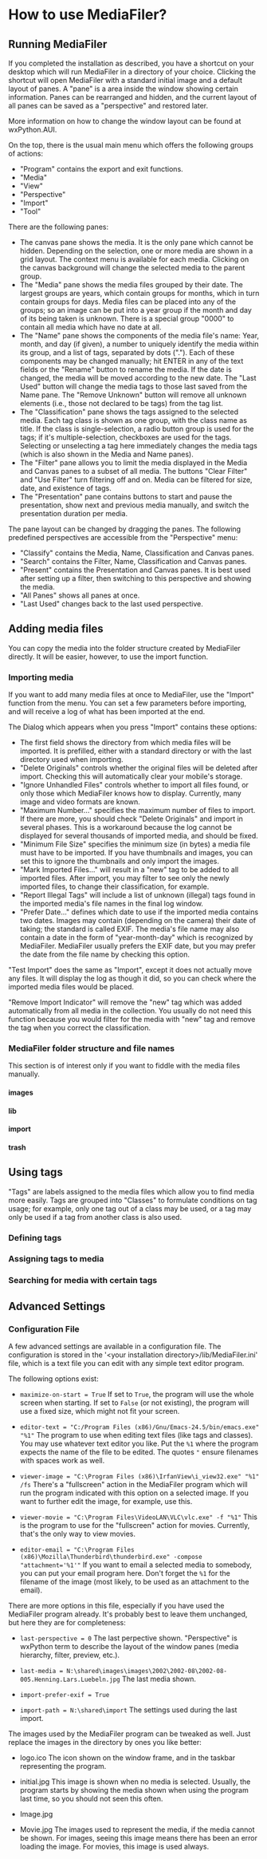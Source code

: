 # How to use MediaFiler?

## Running MediaFiler

If you completed the installation as described, you have a shortcut on your desktop which will run MediaFiler in a directory of your choice. Clicking the shortcut will open MediaFiler with a standard initial image and a default layout of panes. A "pane" is a area inside the window showing certain information. Panes can be rearranged and hidden, and the current layout of all panes can be saved as a "perspective" and restored later. 

More information on how to change the window layout can be found at wxPython.AUI. 

On the top, there is the usual main menu which offers the following groups of actions: 
* "Program" contains the export and exit functions.
* "Media" 
* "View"
* "Perspective"
* "Import"
* "Tool"

There are the following panes: 
* The canvas pane shows the media. It is the only pane which cannot be hidden. Depending on the selection, one or more media are shown in a grid layout. The context menu is available for each media. Clicking on the canvas background will change the selected media to the parent group. 
* The "Media" pane shows the media files grouped by their date. The largest groups are years, which contain groups for months, which in turn contain groups for days. Media files can be placed into any of the groups; so an image can be put into a year group if the month and day of its being taken is unknown. There is a special group "0000" to contain all media which have no date at all. 
* The "Name" pane shows the components of the media file's name: Year, month, and day (if given), a number to uniquely identify the media within its group, and a list of tags, separated by dots ("."). Each of these components may be changed manually; hit ENTER in any of the text fields or the "Rename" button to rename the media. If the date is changed, the media will be moved according to the new date. The "Last Used" button will change the media tags to those last saved from the Name pane. The "Remove Unknown" button will remove all unknown elements (i.e., those not declared to be tags) from the tag list. 
* The "Classification" pane shows the tags assigned to the selected media. Each tag class is shown as one group, with the class name as title. If the class is single-selection, a radio button group is used for the tags; if it's multiple-selection, checkboxes are used for the tags. Selecting or unselecting a tag here immediately changes the media tags (which is also shown in the Media and Name panes). 
* The "Filter" pane allows you to limit the media displayed in the Media and Canvas panes to a subset of all media. The buttons "Clear Filter" and "Use Filter" turn filtering off and on. Media can be filtered for size, date, and existence of tags. 
* The "Presentation" pane contains buttons to start and pause the presentation, show next and previous media manually, and switch the presentation duration per media. 

The pane layout can be changed by dragging the panes. The following predefined perspectives are accessible from the "Perspective" menu: 
* "Classify" contains the Media, Name, Classification and Canvas panes. 
* "Search" contains the Filter, Name, Classification and Canvas panes.
* "Present" contains the Presentation and Canvas panes. It is best used after setting up a filter, then switching to this perspective and showing the media. 
* "All Panes" shows all panes at once.
* "Last Used" changes back to the last used perspective.  

## Adding media files

You can copy the media into the folder structure created by MediaFiler directly. It will be easier, however, to use the import function. 

### Importing media

If you want to add many media files at once to MediaFiler, use the "Import" function from the menu. You can set a few parameters before importing, and will receive a log of what has been imported at the end. 

The Dialog which appears when you press "Import" contains these options: 
* The first field shows the directory from which media files will be imported. It is prefilled, either with a standard directory or with the last directory used when importing. 
* "Delete Originals" controls whether the original files will be deleted after import. Checking this will automatically clear your mobile's storage.
* "Ignore Unhandled Files" controls whether to import all files found, or only those which MediaFiler knows how to display. Currently, many image and video formats are known. 
* "Maximum Number..." specifies the maximum number of files to import. If there are more, you should check "Delete Originals" and import in several phases. This is a workaround because the log cannot be displayed for several thousands of imported media, and should be fixed. 
* "Minimum File Size" specifies the minimum size (in bytes) a media file must have to be imported. If you have thumbnails and images, you can set this to ignore the thumbnails and only import the images. 
* "Mark Imported Files..." will result in a "new" tag to be added to all imported files. After import, you may filter to see only the newly imported files, to change their classification, for example. 
* "Report Illegal Tags" will include a list of unknown (illegal) tags found in the imported media's file names in the final log window. 
* "Prefer Date..." defines which date to use if the imported media contains two dates. Images may contain (depending on the camera) their date of taking; the standard is called EXIF. The media's file name may also contain a date in the form of "year-month-day" which is recognized by MediaFiler. MediaFiler usually prefers the EXIF date, but you may prefer the date from the file name by checking this option. 

"Test Import" does the same as "Import", except it does not actually move any files. It will display the log as though it did, so you can check where the imported media files would be placed. 

"Remove Import Indicator" will remove the "new" tag which was added automatically from all media in the collection. You usually do not need this function because you would filter for the media with "new" tag and remove the tag when you correct the classification. 

### MediaFiler folder structure and file names

This section is of interest only if you want to fiddle with the media files manually. 

#### images

#### lib

#### import

#### trash

## Using tags

"Tags" are labels assigned to the media files which allow you to find media more easily. Tags are grouped into "Classes" to formulate conditions on tag usage; for example, only one tag out of a class may be used, or a tag may only be used if a tag from another class is also used. 

### Defining tags

### Assigning tags to media

### Searching for media with certain tags
 

## Advanced Settings

### Configuration File

A few advanced settings are available in a configuration file. The configuration is stored in the '&lt;your installation directory&gt;/lib/MediaFiler.ini' file, which is a text file you can edit with any simple text editor program. 

The following options exist: 

- `maximize-on-start = True`
If set to `True`, the program will use the whole screen when starting. If set to `False` (or not existing), the program will use a fixed size, which might not fit your screen. 

- `editor-text = "C:/Program Files (x86)/Gnu/Emacs-24.5/bin/emacs.exe" "%1"` 
The program to use when editing text files (like tags and classes). You may use whatever text editor you like. Put the `%1` where the program expects the name of the file to be edited. The quotes `"` ensure filenames with spaces work as well. 

- `viewer-image = "C:\Program Files (x86)\IrfanView\i_view32.exe" "%1" /fs`
There's a "fullscreen" action in the MediaFiler program which will run the program indicated with this option on a selected image. If you want to further edit the image, for example, use this. 

- `viewer-movie = "C:\Program Files\VideoLAN\VLC\vlc.exe" -f "%1"`
This is the program to use for the "fullscreen" action for movies. Currently, that's the only way to view movies.  

- `editor-email = "C:\Program Files (x86)\Mozilla\Thunderbird\thunderbird.exe" -compose "attachment='%1'"`
If you want to email a selected media to somebody, you can put your email program here. Don't forget the `%1` for the filename of the image (most likely, to be used as an attachment to the email). 

There are more options in this file, especially if you have used the MediaFiler program already. It's probably best to leave them unchanged, but here they are for completeness: 

- `last-perspective = 0`
The last perpective shown. "Perspective" is wxPython term to describe the layout of the window panes (media hierarchy, filter, preview, etc.).

- `last-media = N:\shared\images\images\2002\2002-08\2002-08-005.Henning.Lars.Luebeln.jpg`
The last media shown. 

- `import-prefer-exif = True`
- `import-path = N:\shared\import`
The settings used during the last import. 

The images used by the MediaFiler program can be tweaked as well. Just replace the images in the directory by ones you like better: 

- logo.ico
The icon shown on the window frame, and in the taskbar representing the program.

- initial.jpg
This image is shown when no media is selected. Usually, the program starts by showing the media shown when using the program last time, so you should not seen this often. 

- Image.jpg
- Movie.jpg
The images used to represent the media, if the media cannot be shown. For images, seeing this image means there has been an error loading the image. For movies, this image is used always. 
